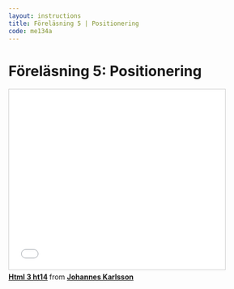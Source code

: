 ```yaml
---
layout: instructions
title: Föreläsning 5 | Positionering
code: me134a
---
```


# Föreläsning 5: Positionering

<div class="video">
    <iframe src="//www.slideshare.net/slideshow/embed_code/39965918" width="427" height="356" frameborder="0" marginwidth="0" marginheight="0" scrolling="no" style="border:1px solid #CCC; border-width:1px; margin-bottom:5px; max-width: 100%;" allowfullscreen> </iframe> <div style="margin-bottom:5px"> <strong> <a href="https://www.slideshare.net/jokarlsson/html-3-ht14" title="Html 3 ht14" target="_blank">Html 3 ht14</a> </strong> from <strong><a href="http://www.slideshare.net/jokarlsson" target="_blank">Johannes Karlsson</a></strong> </div>
</div>

